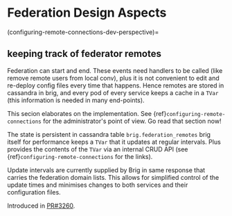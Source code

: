 # Federation Design Aspects

(configuring-remote-connections-dev-perspective)=

## keeping track of federator remotes

Federation can start and end.  These events need handlers to be called
(like remove remote users from local conv), plus it is not convenient
to edit and re-deploy config files every time that happens.  Hence
remotes are stored in cassandra in brig, and every pod of every
service keeps a cache in a `TVar` (this information is needed in many
end-points).

This secion elaborates on the implementation.  See
{ref}`configuring-remote-connections` for the administrator's point of
view.  Go read that section now!

The state is persistent in cassandra table `brig.federation_remotes`
brig itself for performance keeps a `TVar` that it updates at regular
intervals.  Plus provides the contents of the `TVar` via an internal
CRUD API (see {ref}`configuring-remote-connections` for the links).

Update intervals are currently supplied by Brig in same response that
carries the federation domain lists. This allows for simplified control
of the update times and minimises changes to both services and their
configuration files.

Introduced in
[PR#3260](https://github.com/wireapp/wire-server/pull/3260).
